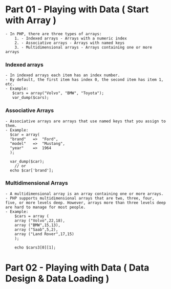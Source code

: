 # Part 01 - Playing with Data ( Start with Array )

    - In PHP, there are three types of arrays:
        1. - Indexed arrays - Arrays with a numeric index
        2. - Associative arrays - Arrays with named keys
        3. - Multidimensional arrays - Arrays containing one or more arrays

### Indexed arrays

    - In indexed arrays each item has an index number.
    - By default, the first item has index 0, the second item has item 1, etc.
    - Example:
       $cars = array("Volvo", "BMW", "Toyota");
       var_dump($cars);

### Associative Arrays

    - Associative arrays are arrays that use named keys that you assign to them.
    - Example:
      $car = array(
      "brand"   =>  "Ford",
      "model"   =>  "Mustang",
      "year"    =>  1964
      );

      var_dump($car);
        // or
      echo $car['brand'];

### Multidimensional Arrays

    - A multidimensional array is an array containing one or more arrays.
    - PHP supports multidimensional arrays that are two, three, four, five, or more levels deep. However, arrays more than three levels deep are hard to manage for most people.
    - Example:
        $cars = array (
        array ("Volvo",22,18),
        array ("BMW",15,13),
        array ("Saab",5,2),
        array ("Land Rover",17,15)
        );

        echo $cars3[0][1];

# Part 02 - Playing with Data ( Data Design & Data Loading )
